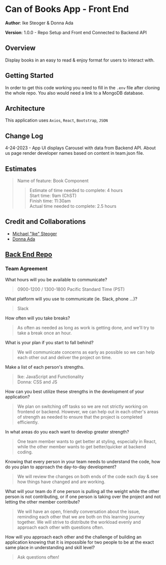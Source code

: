 # Can of Books App - Front End

**Author**: Ike Steoger & Donna Ada

**Version**: 1.0.0 - Repo Setup and Front end Connected to Backend API

## Overview

Display books in an easy to read & enjoy format for users to interact with.

## Getting Started

In order to get this code working you need to fill in the `.env` file after cloning the whole repo. You also would need a link to a MongoDB database.

## Architecture

This application uses `Axios`, `React`, `Bootstrap`, `JSON`

## Change Log

4-24-2023 - App UI displays Carousel with data from Backend API. About us page render developer names based on content in team.json file.

## Estimates

>Name of feature: Book Component  
>>Estimate of time needed to complete: 4 hours  
>>Start time: 9am (ChST)  
>>Finish time: 11:30am  
>>Actual time needed to complete: 2.5 hours  

## Credit and Collaborations

- [Michael "Ike" Steoger](https://github.com/IkeSteoger)  
- [Donna Ada](https://github.com/donnaada)

## [Back End Repo](https://github.com/IkeSteoger/can-of-books-backend)

### Team Agreement

What hours will you be available to communicate?
> 0900-1200 / 1300-1800 Pacific Standard Time (PST)

What platform will you use to communicate (ie. Slack, phone …)?
> Slack

How often will you take breaks?
> As often as needed as long as work is getting done, and we'll try to take a break once an hour.

What is your plan if you start to fall behind?
> We will communicate concerns as early as possible so we can help each other out and deliver the project on time.

Make a list of each person's strengths.
> Ike: JavaScript and Functionality  
> Donna:  CSS and JS

How can you best utilize these strengths in the development of your application?
> We plan on switching off tasks so we are not strictly working on frontend or backend. However, we can help out in each other's areas of strength as needed to ensure that the project is completed efficiently.

In what areas do you each want to develop greater strength?
> One team member wants to get better at styling, especially in React, while the other member wants to get better/quicker at backend coding.

Knowing that every person in your team needs to understand the code, how do you plan to approach the day-to-day development?
> We will review the changes on both ends of the code each day & see how things have changed and are working.

What will your team do if one person is pulling all the weight while the other person is not contributing, or if one person is taking over the project and not letting the other member contribute?
> We will have an open, friendly conversation about the issue, reminding each other that we are both on this learning journey together. We will strive to distribute the workload evenly and approach each other with questions often.

How will you approach each other and the challenge of building an application knowing that it is impossible for two people to be at the exact same place in understanding and skill level?
> Ask questions often!
